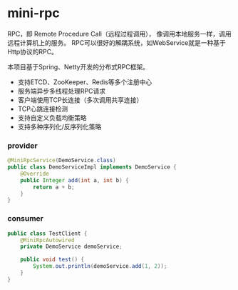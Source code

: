 # mini-rpc 
RPC，即 Remote Procedure Call（远程过程调用）， 像调用本地服务一样，调用远程计算机上的服务。 RPC可以很好的解耦系统，如WebService就是一种基于Http协议的RPC。

本项目基于Spring、Netty开发的分布式RPC框架。

- 支持ETCD、ZooKeeper、Redis等多个注册中心
- 服务端异步多线程处理RPC请求
- 客户端使用TCP长连接（多次调用共享连接）
- TCP心跳连接检测
- 支持自定义负载均衡策略
- 支持多种序列化/反序列化策略

### provider
```java
@MiniRpcService(DemoService.class)
public class DemoServiceImpl implements DemoService {
    @Override
    public Integer add(int a, int b) {
        return a + b;
    }
}
```
### consumer
```java
public class TestClient {
    @MiniRpcAutowired
    private DemoService demoService;

    public void test() {
        System.out.println(demoService.add(1, 2));
    }
}
```